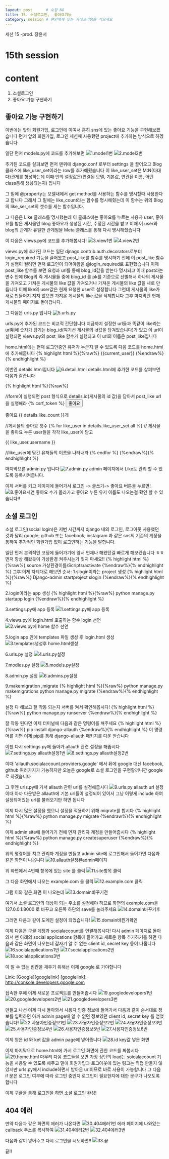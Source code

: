 ```yaml
---
layout: post      # 수정 NO 
title: 15. 소셜로그인,  좋아요기능 
category: session # 본인에게 맞는 카테고리명을 적으세요
---
```


세션 15 -prod. 장윤서 

# 15th session

# content
1.  소셜로그인
2.  좋아요 기능  구현하기 


## 좋아요 기능 구현하기
이번에는 앞의 회원가입, 로그인에 이여서 흔히 sns에 있는 좋아요 기능을 구현해보겠습니다 
먼저 앞의 회원가입, 로그인 세션때 사용했던 project에 추가하는 방식으로 하겠습니다 

일단 먼저 models.py에 코드를 추가해보면 
![1.model1번](https://user-images.githubusercontent.com/26545947/57973449-f5ce8400-79e3-11e9-929e-81d2a10cae19.png)
![2.model2번](https://user-images.githubusercontent.com/26545947/57973456-f6ffb100-79e3-11e9-9350-97b207d0340e.png)

추가된 코드를 살펴보면
먼저 맨위에 django.conf 로부터 settings 을 끌어오고 
Blog 클래스에 like_user_set이라는 row를 추가해줬습니다
이 like_user_set은 M:N(다대다)관게를 형성하는데 이때 안의 설정값은(연결된 모델, 기본값, 연관된 이름, 어떤 class통해 생쇵되는지) 입니다

그 밑에 @property는 모델내에서 get method를 사용하는 함수를 명시할때 사용한다고 합니다
그래서 그 밑에는 like_count라는 함수를 명시해줬는데 이 함수는 위의 Blog의 like_ser_set의 갯수를 세는 함수입니다.

그 다음은 Like 클래스를 명시했는데 이 클래스에는 좋아요를 누르는 사용자 user, 좋아요를 받은 게시물인 blog 좋아요가 생성된 시간,
수정된 시간을 받고 이때 이 user와 blog의 관계가 유일한 관계임을  Meta 클래스를 통해 다시 명시해줬습니다


이 다음은 views.py에 코드를 추가해봅시다!
![3.view1번](https://user-images.githubusercontent.com/26545947/57973455-f6ffb100-79e3-11e9-841b-d183bdf56758.png)
![4.view2번](https://user-images.githubusercontent.com/26545947/57973454-f6ffb100-79e3-11e9-8a3a-c2b12e0e833b.png)

views.py에 추가된 코드는 일단 djnago.contrib.auth.decorators로부터 login_required 기능을 끌어왔고
post_like를 함수를 명시하기 전에 이 post_like 함수가 실행이 될려면 먼저 로그인이 되어야함을 @login_required로 표현했습니다
이제 post_like 함수를 보면 요청과 url를 통해 blog_id값을 받는다 명시되고 
이때 post라는 변수 안에 Blog의 즉 게시물들 중에 blog_id 를 pk를 기준으로 선별해서 하나의 게시물을 가져오고 
가져온 게시물의 like 값을 가져오거나 가져온 게시물의 like 값을 새로 만듭니다 이때 like의 user값은 현재 요청한 user로 설정합니다
그런데 게시물의 like가 새로 만들어지 지지 않으면 가져온 게시물의 like 값을 삭제합니다 
그후 마지막엔 현재 게시물의 페이지로 돌아갑니다.

그 다음은 urls.py 입니다 
![5.urls.py](https://user-images.githubusercontent.com/26545947/57973453-f6671a80-79e3-11e9-8c86-59df0189bb87.png)

urls.py에 추가된 코드는 비교적 간단힙니다 지금까지 설정한 url들과 똑같이 like라는 url뒤에 
숫자가 담기는 blog_id(여기선 게시물의 id값을 담겨있습니다)가 있고 이 url이 실행되면 views.py의 post_like 함수가 실행되고
이 url의 이름은 post_like입니다

home.html에는 현재 로그인중인 유저가 누군지 알 수 있도록 다음 코드를 home.html에 추가해줍니다
{% highlight html %}{%raw%}
{{current_user}}
{%endraw%}{% endhighlight %}

이번엔 details.html입니다
![6.detail.html](https://user-images.githubusercontent.com/26545947/57973452-f6671a80-79e3-11e9-9427-371505b1f4bd.png)
details.html에 추가한 코드를 살펴보면 다음과 같습니다

{% highlight html %}{%raw%}
<form action="{% url 'post_like' details.id%}" method="POST">
//form이 실행되면 post 형식으로 details.id(게시물의 id 값)을 담아서 post_like url을 실행해라
            {% csrf_token %}
            <button type="submit" value="Like">좋아요</button>
            </form>
            <p>좋아요 {{ details.like_count }}개</p>
	    //게시물의 좋아요 갯수
            {% for like_user in details.like_user_set.all %}
	    // 게시물을 좋아요 누른 user들을 각각 like_user에 담고
              <p>{{ like_user.username }}</p>
	    //like_user에 담긴 유저들의 이름을 나타내라
            {% endfor %}
{%endraw%}{% endhighlight %}

마지막으론 admin.py 입니다 
![7.admin.py](https://user-images.githubusercontent.com/26545947/57973451-f6671a80-79e3-11e9-9dc4-a5e277dd90b1.png)
admin 페이지에서 Like도 관리 할 수 있도록 등록시켜줍니다.

이제 서버를 키고 페이지에 들어가서 로그인 -> 글쓰기-> 좋아요 버튼을 누르면!
![8.좋아요시연](https://user-images.githubusercontent.com/26545947/57973450-f5ce8400-79e3-11e9-943c-ea4b4c28a39e.png)
좋아요 수가 올라가고 좋아요 누른 유저 이름도 나오는걸 확인 할 수 있습니다!!

##  소셜 로그인  
소셜 로그인(social login)은 저번 시간까지 django 내의 로그인, 로그아웃 사용했던 것과 달리 google, github  또는 facebook,  instagram 과 같은 sns의
기존의  계정을 통하여 추가적인 회원가입 없이 로그인하는  기능을  말합니다.

일단 먼저 본격적인 코딩에 들어가기에 앞서 언제나 해왔던걸 빠르게 해보겠습니다 ㅎㅎ
먼저 항상 해왔듯이 가상환경 켜주시는거 잊지 마세요!!
{% highlight html %}{%raw%}
source 가상환경이름/Scripts/activate 
{%endraw%}{% endhighlight %}
그후 이제 차례대로 해보면
순서: 
1.slogin이라는 project 생성
{% highlight html %}{%raw%}
	Django-admin startproject slogin
{%endraw%}{% endhighlight %}

2.login이라는 app 생성
{% highlight html %}{%raw%}
python manage.py startapp login
{%endraw%}{% endhighlight %}

3.settings.py에 app 등록 
![1.settings.py에 app 등록](https://user-images.githubusercontent.com/26545947/57969785-0ca9b200-79b5-11e9-86f3-d82249e0d1d1.png)

4.views.py에 login.html 호출하는 함수 login 선언
![2.views.py에 home 함수 선언](https://user-images.githubusercontent.com/26545947/57969784-0ca9b200-79b5-11e9-89bb-64f294d5ec2f.png)

5.login app 안에 templates 파일 생성 후 login.html 생성
![3.templates생성후 home.html생성](https://user-images.githubusercontent.com/26545947/57969783-0ca9b200-79b5-11e9-8850-ecb1ec197ecc.png)

6.urls.py 설정 
![4.urls.py설정](https://user-images.githubusercontent.com/26545947/57969820-1206fc80-79b5-11e9-9507-661105aed45e.png)

7.modles.py 설정
![5.models.py설정](https://user-images.githubusercontent.com/26545947/57969818-1206fc80-79b5-11e9-8679-666941f9bba2.png)

8.admin.py 설정
![6.admins.py설정](https://user-images.githubusercontent.com/26545947/57969817-1206fc80-79b5-11e9-8d99-fb272b50fd0c.png)

9.makemigration ,migrate
{% highlight html %}{%raw%}
python manage.py makemigrations
python manage.py migrate
{%endraw%}{% endhighlight %}

설정 다 해보고 잘 작동 되는지 서버를 켜서 확인해봅시다!
{% highlight html %}{%raw%}
python manage.py runserver
{%endraw%}{% endhighlight %}

잘 작동 된다면 이제 터미널에 다음과 같은 명령어를 쳐주세요 
{% highlight html %}{%raw%}
pip install django-allauth
{%endraw%}{% endhighlight %}
이 명령어를 치면 이제 pip를 통해 django-allauth 패키지를 다운 받습니다 

이젠 다시 settings.py에 돌아가 allauth 관련 설정을 해줍시다
![7.settings.py allauth설정1번](https://user-images.githubusercontent.com/26545947/57969816-116e6600-79b5-11e9-8131-ba86c968d610.png)
![8.settings.py allauth설정2번](https://user-images.githubusercontent.com/26545947/57969815-116e6600-79b5-11e9-9fdc-9f8bcf15d49a.png)
 
이때 'allauth.socialaccount.providers.google' 에서 뒤에 google 대신 facebook, github 여러가지가 가능하지만 
오늘은 google로 소셜 로그인을 구현할꺼니깐 google로 하겠습니다 

그 후엔 urls.py에 가서 allauth 관련 url를 설정해줍시다
![9.urls.py allauth url 설정](https://user-images.githubusercontent.com/26545947/57969814-116e6600-79b5-11e9-86d4-c3036b51f53b.png)
이때 아까 다운받은 allauth에 기본 url들이 설정되어 있어서 그냥 이렇게 include 하여 설정되어있는 url를 불러오기만 하면 됩니다

이제 다시 많은 설정을 했으니 설정을 적용하기 위해 migrate를 합시다
{% highlight html %}{%raw%}
python manage.py migrate
{%endraw%}{% endhighlight %}

이제 admin site에 들어가기 전에 먼저 관리자 계정을 만들어줍시다 
{% highlight html %}{%raw%}
python manage.py createsuperuser
{%endraw%}{% endhighlight %}

위의 명령어를 치고 관리자 계정을 만들고 admin site에 로그인해서 들어가면 다음과 같은 화면이 나옵니다
![10.allauth설정된admin페이지](https://user-images.githubusercontent.com/26545947/57969812-10d5cf80-79b5-11e9-9786-f1f2d0cf8b8d.png)

위 화면에서 4번째 항목에 있는 site 를 클릭 
![11.site항목 클릭](https://user-images.githubusercontent.com/26545947/57969811-10d5cf80-79b5-11e9-8b5d-0cbc2859ff86.png)

그 다음 화면에서 나오는 example.com 을 클릭 
![12.example.com 클릭](https://user-images.githubusercontent.com/26545947/57969810-103d3900-79b5-11e9-9cf5-73511883a501.png)

그럼 이와 같은 화면 이 나오는데 
![13.domain바꾸기전](https://user-images.githubusercontent.com/26545947/57969809-103d3900-79b5-11e9-92da-5080d584b29a.png)

여기서 소셜 로그인의 대상이 되는 주소를 설정해야 하므로 화면의 example.com을 127.0.0.1:8000 로 바꾸고 오른쪽 하단의 
save를 눌러주세요
![14.domain바꾸기후](https://user-images.githubusercontent.com/26545947/57969808-103d3900-79b5-11e9-8b7e-fdb7481f8d70.png)

그러먼 다음과 같이 도메인 설정이 되었습니다!
![15.domain바뀐거확인](https://user-images.githubusercontent.com/26545947/57969806-103d3900-79b5-11e9-8a69-8eaea356972b.png)

이제 다음은 구글 계정과 socialaccount를 연결해봅시다!
다시 admin 페이지로 돌아와서 맨 아래의 social applications 항목에 들어가고 새로운 항목 추가하기를 하면
다음과 같은 화면이 나오는데 갑자기 알 수 없는 client id, secret key 등이 나옵니다
![16.socialapplications1번](https://user-images.githubusercontent.com/26545947/57969805-0fa4a280-79b5-11e9-91df-b9e2da74ec82.png)
![17.socialapplications2번](https://user-images.githubusercontent.com/26545947/57969804-0fa4a280-79b5-11e9-983b-27af9842109a.png)
![18.socialapplications3번](https://user-images.githubusercontent.com/26545947/57969803-0fa4a280-79b5-11e9-8653-64afeeed35ad.png)

이 알 수 없는 빈칸을 채우기 위해선 이제 google 로 가야합니다

Link: [Google][googlelink]
[googlelink]: http://console.developers.google.com 

접속한 후에 이제 새로운 프로젝트를 만들어줍시다
![19.googledevelopers1번](https://user-images.githubusercontent.com/26545947/57969802-0f0c0c00-79b5-11e9-8d22-227b660fdc91.png)
![20.googledevelopers2번](https://user-images.githubusercontent.com/26545947/57969801-0f0c0c00-79b5-11e9-93ad-e01916a415f0.png)
![21.googledevelopers3번](https://user-images.githubusercontent.com/26545947/57969800-0f0c0c00-79b5-11e9-83ce-db8e0cbf2d7a.png)

만들고 나선 이제 다시 돌아와서 사용자 인증 정보에 들어가서
다음과 같이 순서대로 정보를 입력하면 아까 admin page에 알 수 없던 정보였던 
client id, secret key 를 얻었습니다!
![22.사용자인증정보1번](https://user-images.githubusercontent.com/26545947/57969799-0f0c0c00-79b5-11e9-97cc-6d0fbf6bcdd9.png)
![23.사용자인증정보2번](https://user-images.githubusercontent.com/26545947/57969798-0e737580-79b5-11e9-8f95-81593026202d.png)
![24.사용자인증정보3번](https://user-images.githubusercontent.com/26545947/57969797-0e737580-79b5-11e9-87f5-bffed8cb9934.png)
![25.사용자인증정보4번](https://user-images.githubusercontent.com/26545947/57969796-0e737580-79b5-11e9-9343-d977bc439b6b.png)
![26.사용자인증정보5번](https://user-images.githubusercontent.com/26545947/57969795-0e737580-79b5-11e9-8878-16371ea792a3.png)
![27.사용자인증정보6번](https://user-images.githubusercontent.com/26545947/57969793-0ddadf00-79b5-11e9-8e56-6d23cfb1f9f0.png)

이제 얻은 id 와 ket 값을 admin page에 넣어줍니다
![28.id key값 넣은 화면](https://user-images.githubusercontent.com/26545947/57969792-0ddadf00-79b5-11e9-8d9d-59ae955f75c8.png)

이제 마지막으로 home.html에 가서 로그인 화면에 관한 코드를 짜봅시다
![29.home.html 마무리](https://user-images.githubusercontent.com/26545947/57969791-0ddadf00-79b5-11e9-8927-8b1a0cf901b8.png)
다음 코드들을 보면 가장 상단의 load는 soicalaccount 기능을 사용할 수 있도록 해주고 
밑에 회원가입과 로그아웃에 있는 링크는 직접 만들지 않았지만 urls.py에서 include하면서
받아온 url이므로 바로 사용이 가능합니다
그 다음 if 문은 로그인 여부에 따라 
로그인 중인지 로그인이 필요한지에 대한 문구가 나오도록 합니다

이제 구글을 통해 로그인을 하면 소셜 로그인 완성! 

## 404 에러 
만약 다음과 같은 화면의 에러가 나온다면 
![30.404에러1번](https://user-images.githubusercontent.com/26545947/57969790-0d424880-79b5-11e9-841f-50e79079252e.png)
에러 페이지에 나와있는 callback 주소를 복사하여 
![31.404에러2번](https://user-images.githubusercontent.com/26545947/57969788-0d424880-79b5-11e9-8a4c-e2cd4d1c5617.png)
![32.404에러3번](https://user-images.githubusercontent.com/26545947/57969787-0d424880-79b5-11e9-958d-a0f9136b3239.jpg)

다음과 같이 넣어주고 다시 로그인을 시도하면!!
![33.끝](https://user-images.githubusercontent.com/26545947/57969786-0d424880-79b5-11e9-9a9c-e12c192b6b6e.png)

끝!!
